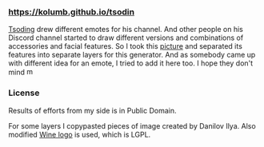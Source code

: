 ### https://kolumb.github.io/tsodin

[Tsoding](https://tsoding.org/) drew different emotes for his channel. And other people on his Discord channel started to draw different versions and combinations of accessories and facial features. So I took this [picture](https://www.redbubble.com/i/sticker/Nerd-by-rexim/33844918.EJUG5) and separated its features into separate layers for this generator. And as somebody came up with different idea for an emote, I tried to add it here too. I hope they don't mind <img src="https://user-images.githubusercontent.com/4366033/183293593-7e1cc591-06a5-4ce0-9c3d-6812894b3324.png" alt="monkaS" width="15" height="15">

### License
Results of efforts from my side is in Public Domain.

For some layers I copypasted pieces of image created by Danilov Ilya. Also modified [Wine logo](https://en.wikipedia.org/wiki/Wine_%28software%29#/media/File:WINE-logo.svg) is used, which is LGPL.
